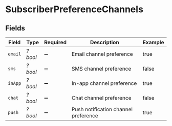# SubscriberPreferenceChannels


## Fields

| Field                                | Type                                 | Required                             | Description                          | Example                              |
| ------------------------------------ | ------------------------------------ | ------------------------------------ | ------------------------------------ | ------------------------------------ |
| `email`                              | *?bool*                              | :heavy_minus_sign:                   | Email channel preference             | true                                 |
| `sms`                                | *?bool*                              | :heavy_minus_sign:                   | SMS channel preference               | false                                |
| `inApp`                              | *?bool*                              | :heavy_minus_sign:                   | In-app channel preference            | true                                 |
| `chat`                               | *?bool*                              | :heavy_minus_sign:                   | Chat channel preference              | false                                |
| `push`                               | *?bool*                              | :heavy_minus_sign:                   | Push notification channel preference | true                                 |